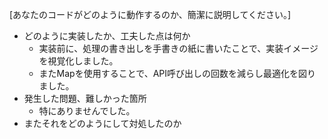 [あなたのコードがどのように動作するのか、簡潔に説明してください。]
+ どのように実装したか、工夫した点は何か
    + 実装前に、処理の書き出しを手書きの紙に書いたことで、実装イメージを視覚化しました。
    + またMapを使用することで、API呼び出しの回数を減らし最適化を図りました。
+ 発生した問題、難しかった箇所
    + 特にありませんでした。
+ またそれをどのようにして対処したのか
